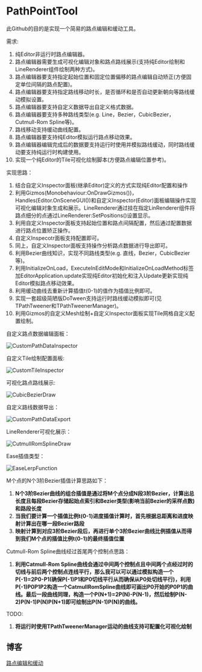 # PathPointTool
此Github的目的是实现一个简易的路点编辑和缓动工具。

需求:

1. 纯Editor非运行时路点编辑器。
2. 路点编辑器需要生成可视化编辑对象和路点路线展示(支持纯Editor绘制和LineRenderer组件绘制两种方式)。
3. 路点编辑器要支持指定起始位置和固定位置偏移的路点编辑自动矫正(方便固定单位间隔的路点配置)。
4. 路点编辑器要支持指定路线移动时长，是否循环和是否自动更新朝向等路线缓动模拟设置。
5. 路点编辑器要支持自定义数据导出自定义格式数据。
6. 路点编辑器要支持多种路线类型(e.g. Line，Bezier，CubicBezier， Cutmull-Rom Spline等)。
7. 路线移动支持缓动曲线配置。
8. 路点编辑器要支持纯Editor模拟运行路点移动效果。
9. 路点编辑器编辑完成后的数据要支持运行时使用并模拟路线缓动，同时路线缓动要支持纯运行时构建使用。
10. 实现一个纯Editor的Tile可视化绘制脚本(方便路点编辑位置参考)。

实现思路：

1. 结合自定义Inspector面板(继承Editor)定义的方式实现纯Editor配置和操作
2. 利用Gizmos(Monobehaviour:OnDrawGizmos())，Handles(Editor.OnSceneGUI())和自定义Inspector(Editor)面板编辑操作实现可视化编辑对象生成和展示。LineRenderer通过挂在指定LinRenderer组件将路点细分的点通过LineRenderer:SetPositions()设置显示。
3. 利用自定义Inspector面板支持起始位置和路点间隔配置，然后通过配置数据进行路点位置矫正操作。
4. 自定义Inspecotr面板支持配置即可。
5. 同上，自定义Inspector面板支持操作分析路点数据进行导出即可。
6. 利用Bezier曲线知识，实现不同路线类型(e.g. 直线，Bezier，CubicBezier等)。
7. 利用InitializeOnLoad，ExecuteInEditMode和InitializeOnLoadMethod标签加EditorApplication.update实现纯Editor初始化和注入Update更新实现纯Editor模拟路点移动效果。
8. 利用缓动曲线去重新计算插值t(0-1)的值作为插值比例即可。
9. 实现一套超级简陋版DoTween支持运行时路线缓动模拟即可(见TPathTweener和TPathTweenerManager)。
10. 利用Gizmos的自定义Mesh绘制+自定义Inspector面板实现Tile网格自定义配置绘制。

自定义路点数据编辑面板：

![CustomPathDataInspector](/img/Unity/PathPointTool/CustomPathDataInspector.PNG)

自定义Tile绘制配置面板:

![CustomTileInspector](/img/Unity/PathPointTool/CustomTileInspector.PNG)

可视化路点路线展示:

![CubicBezierDraw](/img/Unity/PathPointTool/CubicBezierDraw.PNG)

自定义路线数据导出：

![CustomPathDataExport](/img/Unity/PathPointTool/CustomPathDataExport.PNG)

LineRenderer可视化展示：

![CutmullRomSplineDraw](/img/Unity/PathPointTool/CutmullRomSplineDraw.PNG)

Ease插值类型：

![EaseLerpFunction](/img/Unity/Math/EaseLerpFunction.png)

M个点的N个3阶Bezier插值计算思路如下：

1. **N个3阶Bezier曲线的组合插值是通过将M个点分成N段3阶Bezier，计算出总长度且每段Bezier存储起始点索引和Bezier类型(影响当前Bezier的采样点数)和路段长度**
2. **当我们要计算一个插值比例t(0-1)进度插值计算时，首先根据总距离和进度映射计算出在哪一段Bezier路段**
3. **映射计算到对应3阶Bezier段后，再进行单个3阶Bezier曲线比例插值从而得到我们M个点的插值比例t(0-1)的最终插值位置**

Cutmull-Rom Spline曲线经过首尾两个控制点思路：

1. **利用Catmull-Rom Spline曲线会通过中间两个控制点且中间两个点经过时的切线与前后两个控制点连线平行，那么我可以可以通过模拟构造一个P(-1)=2P0-P1(确保P(-1)P1和P0切线平行从而确保从P0处切线平行)，利用P(-1)P0P1P2构造一个CatmullRomSpline曲线即可画出P0开始的P0P1的曲线。最后一段曲线同理，构造一个P(N+1)=2P(N)-P(N-1)，然后绘制P(N-2)P(N-1)P(N)P(N+1)即可绘制出P(N-1)P(N)的曲线。**

TODO:

1. **将运行时使用TPathTweenerManager运动的曲线支持可配置化可视化绘制**

## 博客

[路点编辑和缓动](http://tonytang1990.github.io/2023/04/09/PathPointTool/)